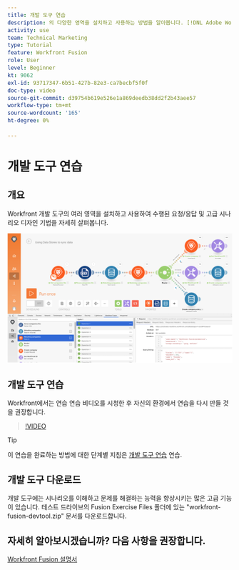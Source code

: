 ```yaml
---
title: 개발 도구 연습
description: 의 다양한 영역을 설치하고 사용하는 방법을 알아봅니다. [!DNL Adobe Workfront Fusion Dev Tool] 고급 시나리오 설계 요령에 대해 자세히 알아봅니다.
activity: use
team: Technical Marketing
type: Tutorial
feature: Workfront Fusion
role: User
level: Beginner
kt: 9062
exl-id: 93717347-6b51-427b-82e3-ca7becbf5f0f
doc-type: video
source-git-commit: d39754b619e526e1a869deedb38dd2f2b43aee57
workflow-type: tm+mt
source-wordcount: '165'
ht-degree: 0%

---
```


# 개발 도구 연습

## 개요

Workfront 개발 도구의 여러 영역을 설치하고 사용하여 수행된 요청/응답 및 고급 시나리오 디자인 기법을 자세히 살펴봅니다.

![Fusion 시나리오 및 개발 도구의 이미지](assets/troubleshooting-and-error-handling-1.png)

## 개발 도구 연습

Workfront에서는 연습 연습 비디오를 시청한 후 자신의 환경에서 연습을 다시 만들 것을 권장합니다.

>[!VIDEO](https://video.tv.adobe.com/v/335303/?quality=12)

>[!TIP]
>
>이 연습을 완료하는 방법에 대한 단계별 지침은 [개발 도구 연습](https://experienceleague.adobe.com/docs/workfront-learn/tutorials-workfront/fusion/exercises/devtool.html?lang=en) 연습.


## 개발 도구 다운로드

개발 도구에는 시나리오를 이해하고 문제를 해결하는 능력을 향상시키는 많은 고급 기능이 있습니다. 테스트 드라이브의 Fusion Exercise Files 폴더에 있는 &quot;workfront-fusion-devtool.zip&quot; 문서를 다운로드합니다.



## 자세히 알아보시겠습니까? 다음 사항을 권장합니다.

[Workfront Fusion 설명서](https://experienceleague.adobe.com/docs/workfront/using/adobe-workfront-fusion/workfront-fusion-2.html?lang=en)
